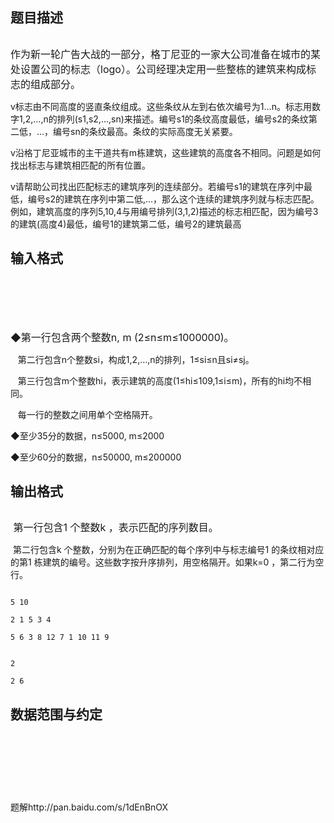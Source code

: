 ## 题目描述

<p><span style="font-size: medium"><img alt="" src="https://s2.loli.net/2023/08/15/Zg3XGCWDfqtrVhe.png"></span></p>
<p><span style="font-size: medium">作为新一轮广告大战的一部分，格丁尼亚的一家大公司准备在城市的某处设置公司的标志（logo）。公司经理决定用一些整栋的建筑来构成标志的组成部分。<br>
   v标志由不同高度的竖直条纹组成。这些条纹从左到右依次编号为1…n。标志用数字1,2,…,n的排列(s1,s2,…,sn)来描述。编号s1的条纹高度最低，编号s2的条纹第二低，…，编号sn的条纹最高。条纹的实际高度无关紧要。 <br>
   v沿格丁尼亚城市的主干道共有m栋建筑，这些建筑的高度各不相同。问题是如何找出标志与建筑相匹配的所有位置。 <br>
   v请帮助公司找出匹配标志的建筑序列的连续部分。若编号s1的建筑在序列中最低，编号s2的建筑在序列中第二低,…，那么这个连续的建筑序列就与标志匹配。例如，建筑高度的序列5,10,4与用编号排列(3,1,2)描述的标志相匹配，因为编号3的建筑(高度4)最低，编号1的建筑第二低，编号2的建筑最高<br></span></p>

## 输入格式

<p><span style="font-size: medium"><img alt="" src="https://s2.loli.net/2023/08/15/lMOcuIzd1ZsaUgT.png"></span></p>
<p><span style="font-size: medium">  </span></p>
<div v:shape="_x0000_s1026">
 <div>
  <span style="font-size: medium"><span style="color: #000066"><span style="left: -3.5%; color: #d2761a; position: absolute; top: 0.1em">v</span></span></span>
 </div>
</div>
<p><span style="font-size: medium"> </span></p>
<p><span style="font-size: medium">◆第一行包含两个整数n, m (2≤n≤m≤1000000)。 <br>
      第二行包含n个整数si，构成1,2,…,n的排列，1≤si≤n且si≠sj。 <br>
      第三行包含m个整数hi，表示建筑的高度(1≤hi≤109,1≤i≤m)，所有的hi均不相同。 <br>
      每一行的整数之间用单个空格隔开。 <br>
   ◆至少35分的数据，n≤5000, m≤2000 <br>
   ◆至少60分的数据，n≤50000, m≤200000</span></p>

## 输出格式

<p><span style="font-size: medium"><img alt="" src="https://s2.loli.net/2023/08/15/7eDJlC2TBMa1HWu.png"></span></p>
<p><span style="font-size: medium"> 第一行包含1 个整数k ，表示匹配的序列数目。<br>
    第二行包含k 个整数，分别为在正确匹配的每个序列中与标志编号1 的条纹相对应的第1 栋建筑的编号。这些数字按升序排列，用空格隔开。如果k=0 ，第二行为空行。</span></p>

```input1
5 10
2 1 5 3 4
5 6 3 8 12 7 1 10 11 9
```
```output1
2
2 6
```
## 数据范围与约定

<p><img alt="" src="https://s2.loli.net/2023/08/15/ZMr2DVaOALtwQXh.png"></p>
<br>
<p></p>
<br>
<p></p>
<br>
<p>题解http://pan.baidu.com/s/1dEnBnOX</p>

